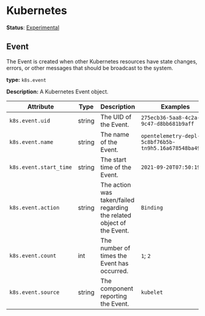 # Kubernetes

**Status**: [Experimental](../../document-status.md)

## Event

The Event is created when other Kubernetes resources have state changes,
errors, or other messages that should be broadcast to the system.

**type:** `k8s.event`

**Description:** A Kubernetes Event object.

<!-- semconv k8s.event -->
| Attribute  | Type | Description  | Examples  | Required |
|---|---|---|---|---|
| `k8s.event.uid` | string | The UID of the Event. | `275ecb36-5aa8-4c2a-9c47-d8bb681b9aff` | No |
| `k8s.event.name` | string | The name of the Event. | `opentelemetry-depl-5c8bf76b5b-tn9h5.16a678548ba4963c` | No |
| `k8s.event.start_time` | string | The start time of the Event. | `2021-09-20T07:50:19Z` | No |
| `k8s.event.action` | string | The action was taken/failed regarding the related object of the Event. | `Binding` | No |
| `k8s.event.count` | int | The number of times the Event has occurred. | `1`; `2` | No |
| `k8s.event.source` | string | The component reporting the Event. | `kubelet` | No |
<!-- endsemconv -->
